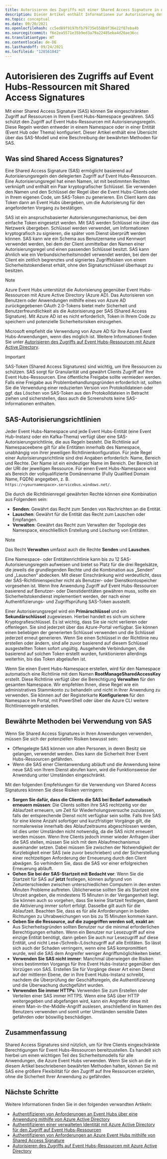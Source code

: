 ```yaml
---
title: Autorisieren des Zugriffs mit einer Shared Access Signature in Azure Event Hubs
description: Dieser Artikel enthält Informationen zur Autorisierung des Zugriffs auf Azure Event Hubs-Ressourcen mit Shared Access Signatures (SAS).
ms.topic: conceptual
ms.date: 09/20/2021
ms.openlocfilehash: cc5ed89f9197bfb79735e558b9f36e22f87eba4b
ms.sourcegitcommit: f6e2ea5571e35b9ed3a79a22485eba4d20ae36cc
ms.translationtype: HT
ms.contentlocale: de-DE
ms.lasthandoff: 09/24/2021
ms.locfileid: "128561042"
---
```

# <a name="authorizing-access-to-event-hubs-resources-using-shared-access-signatures"></a>Autorisieren des Zugriffs auf Event Hubs-Ressourcen mit Shared Access Signatures
Mit einer Shared Access Signature (SAS) können Sie eingeschränkten Zugriff auf Ressourcen in Ihrem Event Hubs-Namespace gewähren. SAS schützt den Zugriff auf Event Hubs-Ressourcen mit Autorisierungsregeln. Diese Regeln werden entweder in einem Namespace oder in einer Entität (Event Hub oder Thema) konfiguriert. Dieser Artikel enthält eine Übersicht über das SAS-Modell und eine Beschreibung der bewährten Methoden für SAS.

## <a name="what-are-shared-access-signatures"></a>Was sind Shared Access Signatures?
Eine Shared Access Signature (SAS) ermöglicht basierend auf Autorisierungsregeln den delegierten Zugriff auf Event Hubs-Ressourcen. Eine Autorisierungsregel hat einen Namen, ist mit bestimmten Rechten verknüpft und enthält ein Paar kryptografischer Schlüssel. Sie verwenden den Namen und den Schlüssel der Regel über die Event Hubs-Clients oder in Ihrem eigenen Code, um SAS-Token zu generieren. Ein Client kann das Token dann an Event Hubs übergeben, um die Autorisierung für den angeforderten Vorgang zu bestätigen.

SAS ist ein anspruchsbasierter Autorisierungsmechanismus, bei dem einfache Token eingesetzt werden. Mit SAS werden Schlüssel nie über das Netzwerk übergeben. Schlüssel werden verwendet, um Informationen kryptografisch zu signieren, die später vom Dienst überprüft werden können. SAS kann wie ein Schema aus Benutzername und Kennwort verwendet werden, bei dem der Client unmittelbar den Namen einer Autorisierungsregel und einen passenden Schlüssel besitzt. SAS kann ähnlich wie ein Verbundsicherheitsmodell verwendet werden, bei dem der Client ein zeitlich begrenztes und signiertes Zugriffstoken von einem Sicherheitstokendienst erhält, ohne den Signaturschlüssel überhaupt zu besitzen.

> [!NOTE]
> Azure Event Hubs unterstützt die Autorisierung gegenüber Event Hubs-Ressourcen mit Azure Active Directory (Azure AD). Das Autorisieren von Benutzern oder Anwendungen mithilfe eines von Azure AD zurückgegebenen OAuth 2.0-Tokens bietet mehr Sicherheit und Benutzerfreundlichkeit als die Autorisierung per SAS (Shared Access Signature). Mit Azure AD ist es nicht erforderlich, Token in Ihrem Code zu speichern und potenzielle Sicherheitsrisiken einzugehen.
>
> Microsoft empfiehlt die Verwendung von Azure AD für Ihre Azure Event Hubs-Anwendungen, wenn dies möglich ist. Weitere Informationen finden Sie unter [Autorisieren des Zugriffs auf Event Hubs-Ressourcen mit Azure Active Directory](authorize-access-azure-active-directory.md).

> [!IMPORTANT]
> SAS-Token (Shared Access Signatures) sind wichtig, um Ihre Ressourcen zu schützen. SAS sorgt für Granularität und gewährt Clients Zugriff auf Ihre Event Hubs-Ressourcen. Eine öffentliche Freigabe sollte vermieden werden. Falls eine Freigabe aus Problembehandlungsgründen erforderlich ist, sollten Sie die Verwendung einer reduzierten Version von Protokolldateien oder ggf. das Löschen von SAS-Token aus den Protokolldateien in Betracht ziehen und sicherstellen, dass auch die Screenshots keine SAS-Informationen enthalten.

## <a name="shared-access-authorization-policies"></a>SAS-Autorisierungsrichtlinien
Jeder Event Hubs-Namespace und jede Event Hubs-Entität (eine Event Hub-Instanz oder ein Kafka-Thema) verfügt über eine SAS-Autorisierungsrichtlinie, die aus Regeln besteht. Die Richtlinie auf Namespaceebene gilt für alle Entitäten innerhalb des Namespace, unabhängig von ihrer jeweiligen Richtlinienkonfiguration.
Für jede Regel einer Autorisierungsrichtlinie sind drei Angaben erforderlich: Name, Bereich und Rechte. Der Name ist ein eindeutiger Name im Bereich. Der Bereich ist der URI der jeweiligen Ressource. Für einen Event Hubs-Namespace wird als Bereich der vollqualifizierte Domänenname (Fully Qualified Domain Name, FQDN) angegeben, z. B. `https://<yournamespace>.servicebus.windows.net/`.

Die durch die Richtlinienregel gewährten Rechte können eine Kombination aus Folgendem sein:
- **Senden**: Gewährt das Recht zum Senden von Nachrichten an die Entität.
- **Lauschen**: Gewährt für die Entität das Recht zum Lauschen oder Empfangen.
- **Verwalten**: Gewährt das Recht zum Verwalten der Topologie des Namespace, einschließlich Erstellung und Löschung von Entitäten.

> [!NOTE]
> Das Recht **Verwalten** umfasst auch die Rechte **Senden** und **Lauschen**.

Eine Namespace- oder Entitätenrichtlinie kann bis zu 12 SAS-Autorisierungsregeln aufweisen und bietet so Platz für die drei Regelsätze, die jeweils die grundlegenden Rechte und die Kombination aus „Senden“ und „Lauschen“ abdecken. Mit dieser Einschränkung wird verdeutlicht, dass der SAS-Richtlinienspeicher nicht als Benutzer- oder Dienstkontospeicher vorgesehen ist. Wenn Ihre Anwendung Zugriff auf Event Hubs-Ressourcen basierend auf Benutzer- oder Dienstidentitäten gewähren muss, sollte ein Sicherheitstokendienst implementiert werden, der nach einer Authentifizierungs- und Zugriffsprüfung SAS-Token ausstellt.

Einer Autorisierungsregel wird ein **Primärschlüssel** und ein **Sekundärschlüssel** zugewiesen. Hierbei handelt es sich um sichere Kryptografieschlüssel. Es ist wichtig, dass Sie sie nicht verlieren oder offenlegen. Sie sind jederzeit über das Azure-Portal verfügbar. Sie können einen beliebigen der generierten Schlüssel verwenden und die Schlüssel jederzeit erneut generieren. Wenn Sie einen Schlüssel in der Richtlinie neu erstellen oder ändern, sind alle zuvor basierend auf diesem Schlüssel ausgestellten Token sofort ungültig. Ausgehende Verbindungen, die basierend auf solchen Token erstellt wurden, funktionieren allerdings weiterhin, bis das Token abgelaufen ist.

Wenn Sie einen Event Hubs-Namespace erstellen, wird für den Namespace automatisch eine Richtlinie mit dem Namen **RootManageSharedAccessKey** erstellt. Diese Richtlinie verfügt über die Berechtigung **Verwalten** für den gesamten Namespace. Wir empfehlen Ihnen, diese Regel wie ein administratives Stammkonto zu behandeln und nicht in Ihrer Anwendung zu verwenden. Sie können auf der Registerkarte **Konfigurieren** für den Namespace im Portal, mit PowerShell oder über die Azure CLI weitere Richtlinienregeln erstellen.

## <a name="best-practices-when-using-sas"></a>Bewährte Methoden bei Verwendung von SAS
Wenn Sie Shared Access Signatures in Ihren Anwendungen verwenden, müssen Sie sich der potenziellen Risiken bewusst sein:

- Offengelegte SAS können von allen Personen, in deren Besitz sie gelangen, verwendet werden. Dies kann die Sicherheit Ihrer Event Hubs-Ressourcen gefährden.
- Wenn die SAS einer Clientanwendung abläuft und die Anwendung keine neue SAS von Ihrem Dienst abrufen kann, wird die Funktionsweise der Anwendung unter Umständen eingeschränkt.

Mit den folgenden Empfehlungen für die Verwendung von Shared Access Signatures können Sie diese Risiken verringern:

- **Sorgen Sie dafür, dass die Clients die SAS bei Bedarf automatisch erneuern müssen**: Die Clients sollten ihre SAS rechtzeitig vor der Ablaufzeit erneuern, um Zeit für Wiederholungsversuche zuzulassen, falls der entsprechende Dienst nicht verfügbar sein sollte. Falls Ihre SAS für eine kleine Anzahl sofortiger und kurzfristiger Vorgänge gilt, die normalerweise innerhalb des Ablaufzeitraums abgeschlossen werden, ist dies unter Umständen nicht notwendig, da die SAS nicht erneuert werden müssen. Wenn Ihre Clients jedoch immer wieder Anfragen über die SAS stellen, müssen Sie sich mit dem Ablaufmechanismus auseinander setzen. Dabei müssen Sie zwischen der Notwendigkeit der Kurzlebigkeit einer SAS (wie zuvor beschrieben) und der Sicherstellung einer rechtzeitigen Anforderung der Erneuerung durch den Client abwägen. So verhindern Sie, dass die SAS vor einer erfolgreichen Erneuerung abläuft.
- **Gehen Sie bei der SAS-Startzeit mit Bedacht vor**: Wenn Sie die Startzeit für SAS auf **jetzt** festlegen, können aufgrund von Zeitunterschieden zwischen unterschiedlichen Computern in den ersten Minuten Probleme auftreten. Üblicherweise sollten Sie als Startzeit eine Uhrzeit angeben, die mindestens 15 Minuten in der Vergangenheit liegt. Sie können auch so vorgehen, dass Sie keine Startzeit festlegen, damit die Aktivierung immer sofort erfolgt. Dasselbe gilt auch für die Ablaufzeit. Beachten Sie, dass es für alle Anforderungen in beiden Richtungen zu Uhrabweichungen von bis zu 15 Minuten kommen kann. 
- **Geben Sie die Ressource, auf die zugegriffen werden soll, exakt an**: Aus Sicherheitsgründen sollten Benutzer nur die minimal erforderlichen Berechtigungen erhalten. Wenn ein Benutzer nur Lesezugriff auf eine einzige Entität benötigt, dann geben Sie auch nur Lesezugriff auf diese Entität, und nicht Lese-/Schreib-/Löschzugriff auf alle Entitäten. So lässt sich auch der Schaden verringern, wenn eine SAS kompromittiert wurde, weil die SAS dem Angreifer weniger Angriffsmöglichkeiten bietet.
- **Verwenden Sie SAS nicht immer**: Manchmal überwiegen die Risiken eines bestimmten Vorgangs für Ihre Event Hubs-Instanz gegenüber den Vorzügen von SAS. Erstellen Sie für Vorgänge dieser Art einen Dienst auf der mittleren Ebene, der in Ihre Event Hubs-Instanz schreibt, nachdem die Überprüfung der Geschäftsregeln, die Authentifizierung und die Überwachung durchgeführt wurden.
- **Verwenden Sie immer HTTPs**: Verwenden Sie zum Erstellen oder Verteilen einer SAS immer HTTPS. Wenn eine SAS über HTTP weitergegeben und abgefangen wird, kann ein Angreifer diese mit einem Man-in-the-Middle-Angriff auslesen, anschließend im Namen des Benutzers verwenden und somit unter Umständen sensible Daten gefährden oder böswillig beschädigen.

## <a name="conclusion"></a>Zusammenfassung
Shared Access Signatures sind nützlich, um für Ihre Clients eingeschränkte Berechtigungen für Event Hubs-Ressourcen bereitzustellen. Es handelt sich hierbei um einen wichtigen Teil des Sicherheitsmodells für alle Anwendungen, die Azure Event Hubs verwenden. Wenn Sie sich an die in diesem Artikel beschriebenen bewährten Methoden halten, können Sie mit SAS eine größere Flexibilität für den Zugriff auf Ihre Ressourcen erzielen, ohne die Sicherheit Ihrer Anwendung zu gefährden.

## <a name="next-steps"></a>Nächste Schritte
Weitere Informationen finden Sie in den folgenden verwandten Artikeln: 

- [Authentifizieren von Anforderungen an Event Hubs über eine Anwendung mithilfe von Azure Active Directory](authenticate-application.md)
- [Authentifizieren einer verwalteten Identität mit Azure Active Directory für den Zugriff auf Event Hubs-Ressourcen](authenticate-managed-identity.md)
- [Authentifizieren von Anforderungen an Azure Event Hubs mithilfe von Shared Access Signature](authenticate-shared-access-signature.md)
- [Autorisieren des Zugriffs auf Event Hubs-Ressourcen mit Azure Active Directory](authorize-access-azure-active-directory.md)


